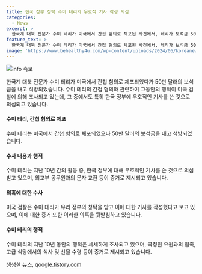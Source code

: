 ```yaml
---
title: 한국 정부 청탁 수미 테리의 우호적 기사 작성 의심
categories:
  - News
excerpt: >
  한국계 대북 전문가 수미 테리가 미국에서 간첩 혐의로 체포된 사건에서, 테리가 보석금 50만 달러를 내고 석방되었다. 미국 검찰은 테리가 10년간 우리 정부에 대해 우호적 기사를 쓴 것을 의심하고 있으며, 특히 청탁을 받아 작성한 것으로 의심하고 있다. 테리는 공무원과의 문자 교환과 우리 정부의 요청에 따라 기사를 부탁받은 사실이 확인되었으며, 미 연방수사국은 테리가 자신의 지위를 악용했다고 주장하고 있다.
feature_text: >
  한국계 대북 전문가 수미 테리가 미국에서 간첩 혐의로 체포된 사건에서, 테리가 보석금 50만 달러를 내고 석방되었다. 미국 검찰은 테리가 10년간 우리 정부에 대해 우호적 기사를 쓴 것을 의심하고 있으며, 특히 청탁을 받아 작성한 것으로 의심하고 있다. 테리는 공무원과의 문자 교환과 우리 정부의 요청에 따라 기사를 부탁받은 사실이 확인되었으며, 미 연방수사국은 테리가 자신의 지위를 악용했다고 주장하고 있다.
image: 'https://www.behealthy4u.com/wp-content/uploads/2024/06/koreanews.jpg'
---
```


<p><img src="https://www.behealthy4u.com/wp-content/uploads/2024/06/koreanews.jpg" alt="info 속보" /></p>

<p>한국계 대북 전문가 수미 테리가 미국에서 간첩 혐의로 체포되었다가 50만 달러의 보석금을 내고 석방되었습니다. 수미 테리의 간첩 혐의와 관련하여 그동안의 행적이 미국 검찰에 의해 조사되고 있는데, 그 중에서도 특히 한국 정부에 우호적인 기사를 쓴 것으로 의심되고 있습니다.</p>

<h4>수미 테리, 간첩 혐의로 체포</h4>

<p>수미 테리는 미국에서 간첩 혐의로 체포되었으나 50만 달러의 보석금을 내고 석방되었습니다.</p>

<h4>수사 내용과 행적</h4>

<p>수미 테리는 지난 10년 간의 활동 중, 한국 정부에 대해 우호적인 기사를 쓴 것으로 의심받고 있으며, 외교부 공무원과의 문자 교환 등이 증거로 제시되고 있습니다.</p>

<h4>의혹에 대한 수사</h4>

<p>미국 검찰은 수미 테리가 우리 정부의 청탁을 받고 이에 대한 기사를 작성했다고 보고 있으며, 이에 대한 증거 또한 이러한 의혹을 뒷받침하고 있습니다.</p>

<h4>수미 테리의 행적</h4>

<p>수미 테리의 지난 10년 동안의 행적은 세세하게 조사되고 있으며, 국정원 요원과의 접촉, 고급 식당에서의 식사 및 선물 수령 등이 증거로 제시되고 있습니다.</p>

<p data-ke-size="size16"></p>
생생한 뉴스, <a href="https://qoogle.tistory.com" rel="dofollow">qoogle.tistory.com</a>


